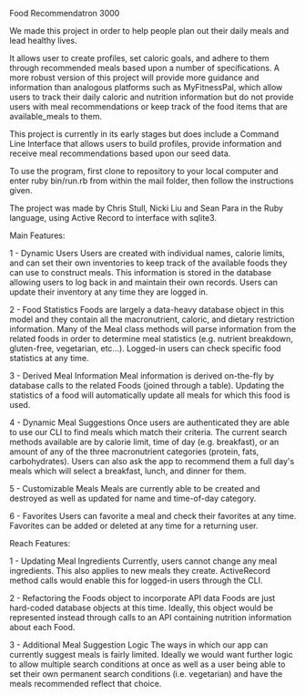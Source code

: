 Food Recommendatron 3000

We made this project in order to help people plan out their daily meals and lead healthy lives.

It allows user to create profiles, set caloric goals, and adhere to them through recommended meals based upon a number of specifications. A more robust version of this project will provide more guidance and information than analogous platforms such as MyFitnessPal, which allow users to track their daily caloric and nutrition information but do not provide users with meal recommendations or keep track of the food items that are available_meals to them.

This project is currently in its early stages but does include a Command Line Interface that allows users to build profiles, provide information and receive meal recommendations based upon our seed data.

To use the program, first clone to repository to your local computer and enter ruby bin/run.rb from within the mail folder, then follow the instructions given.

The project was made by Chris Stull, Nicki Liu and Sean Para in the Ruby language, using Active Record to interface with sqlite3.

Main Features:

1 - Dynamic Users
  Users are created with individual names, calorie limits, and can set their own inventories to keep track of the available foods they can use to construct meals. This information is stored in the database allowing users to log back in and maintain their own records. Users can update their inventory at any time they are logged in.

2 - Food Statistics
  Foods are largely a data-heavy database object in this model and they contain all the macronutrient, caloric, and dietary restriction information. Many of the Meal class methods will parse information from the related foods in order to determine meal statistics (e.g. nutrient breakdown, gluten-free, vegetarian, etc...). Logged-in users can check specific food statistics at any time.

3 - Derived Meal Information
  Meal information is derived on-the-fly by database calls to the related Foods (joined through a table). Updating the statistics of a food will automatically update all meals for which this food is used.

4 - Dynamic Meal Suggestions
  Once users are authenticated they are able to use our CLI to find meals which match their criteria. The current search methods available are by calorie limit, time of day (e.g. breakfast), or an amount of any of the three macronutrient categories (protein, fats, carbohydrates). Users can also ask the app to recommend them a full day's meals which will select a breakfast, lunch, and dinner for them.

5 - Customizable Meals
  Meals are currently able to be created and destroyed as well as updated for name and time-of-day category.

6 - Favorites
  Users can favorite a meal and check their favorites at any time. Favorites can be added or deleted at any time for a returning user.

Reach Features:

1 - Updating Meal Ingredients
  Currently, users cannot change any meal ingredients. This also applies to new meals they create. ActiveRecord method calls would enable this for logged-in users through the CLI.

2 - Refactoring the Foods object to incorporate API data
  Foods are just hard-coded database objects at this time. Ideally, this object would be represented instead through calls to an API containing nutrition information about each Food.

3 - Additional Meal Suggestion Logic
  The ways in which our app can currently suggest meals is fairly limited. Ideally we would want further logic to allow multiple search conditions at once as well as a user being able to set their own permanent search conditions (i.e. vegetarian) and have the meals recommended reflect that choice.
